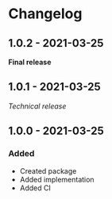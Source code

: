 # Changelog

## 1.0.2 - 2021-03-25

**Final release**

## 1.0.1 - 2021-03-25

_Technical release_

## 1.0.0 - 2021-03-25

### Added

* Created package
* Added implementation
* Added CI
